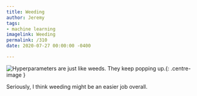 ```yaml
---
title: Weeding
author: Jeremy
tags:
- machine learning
imagelink: Weeding
permalink: /310
date: 2020-07-27 00:00:00 -0400

---
```

![Hyperparameters are just like weeds. They keep popping up.](https://res.cloudinary.com/dh3hm8pb7/image/upload/c_scale,q_auto:best/v1535842782/Handwaving/Published/Weeding.png){: .centre-image }

Seriously, I think weeding might be an easier job overall.
